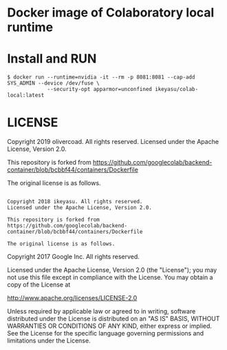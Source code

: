 Docker image of Colaboratory local runtime
========================================

Install and RUN
==============

```
$ docker run --runtime=nvidia -it --rm -p 8081:8081 --cap-add SYS_ADMIN --device /dev/fuse \
             --security-opt apparmor=unconfined ikeyasu/colab-local:latest
```

LICENSE
=======

Copyright 2019 olivercoad. All rights reserved.
Licensed under the Apache License, Version 2.0.

This repository is forked from
https://github.com/googlecolab/backend-container/blob/bcbbf44/containers/Dockerfile

The original license is as follows.

```

Copyright 2018 ikeyasu. All rights reserved.
Licensed under the Apache License, Version 2.0.

This repository is forked from
https://github.com/googlecolab/backend-container/blob/bcbbf44/containers/Dockerfile

The original license is as follows.

```
Copyright 2017 Google Inc. All rights reserved.

Licensed under the Apache License, Version 2.0 (the "License");
you may not use this file except in compliance with the License.
You may obtain a copy of the License at

http://www.apache.org/licenses/LICENSE-2.0

Unless required by applicable law or agreed to in writing, software
distributed under the License is distributed on an "AS IS" BASIS,
WITHOUT WARRANTIES OR CONDITIONS OF ANY KIND, either express or implied.
See the License for the specific language governing permissions and
limitations under the License.
```
```